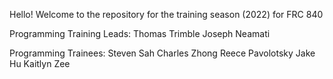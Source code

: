 Hello! Welcome to the repository for the training season (2022) for FRC 840

Programming Training Leads:
Thomas Trimble
Joseph Neamati

Programming Trainees:
Steven Sah
Charles Zhong
Reece Pavolotsky
Jake Hu 
Kaitlyn Zee
